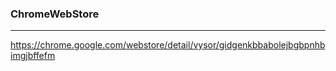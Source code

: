 ### ChromeWebStore
---
https://chrome.google.com/webstore/detail/vysor/gidgenkbbabolejbgbpnhbimgjbffefm




```
```


```
```




